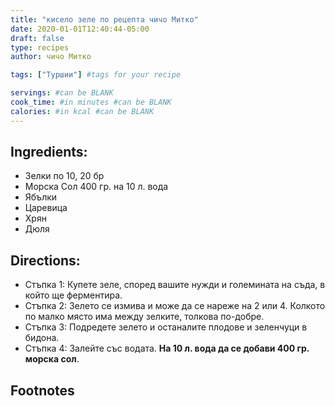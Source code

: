 ```yaml
---
title: "кисело зеле по рецепта чичо Митко"
date: 2020-01-01T12:40:44-05:00
draft: false
type: recipes
author: чичо Митко

tags: ["Туршии"] #tags for your recipe

servings: #can be BLANK
cook_time: #in minutes #can be BLANK
calories: #in kcal #can be BLANK
---
```

## Ingredients:
- Зелки по 10, 20 бр
- Морска Сол 400 гр. на 10 л. вода
- Ябълки
- Царевица
- Хрян
- Дюля

## Directions:
- Стъпка 1: Купете зеле, според вашите нужди и големината на съда, в който ще ферментира.
- Стъпка 2: Зелето се измива и може да се нареже на 2 или 4. Колкото по малко място има между зелките, толкова по-добре.
- Стъпка 3: Подредете зелето и останалите плодове и зеленчуци в бидона.
- Стъпка 4: Залейте със водата. **На 10 л. вода да се добави 400 гр. морска сол**.

## Footnotes
